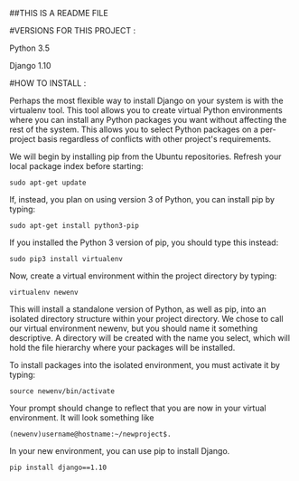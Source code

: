 ##THIS IS A README FILE 

#VERSIONS FOR THIS PROJECT :

Python 3.5

Django 1.10

#HOW TO INSTALL :

Perhaps the most flexible way to install Django on your system is with the virtualenv tool. This tool allows you to create virtual Python environments where you can install any Python packages you want without affecting the rest of the system. This allows you to select Python packages on a per-project basis regardless of conflicts with other project's requirements.

We will begin by installing pip from the Ubuntu repositories. Refresh your local package index before starting:
```
sudo apt-get update
```
If, instead, you plan on using version 3 of Python, you can install pip by typing:
```
sudo apt-get install python3-pip
```
If you installed the Python 3 version of pip, you should type this instead:
```
sudo pip3 install virtualenv
```
Now, create a virtual environment within the project directory by typing:
```
virtualenv newenv
```
This will install a standalone version of Python, as well as pip, into an isolated directory structure within your project directory. We chose to call our virtual environment newenv, but you should name it something descriptive. A directory will be created with the name you select, which will hold the file hierarchy where your packages will be installed.

To install packages into the isolated environment, you must activate it by typing:
```
source newenv/bin/activate
```
Your prompt should change to reflect that you are now in your virtual environment. It will look something like
```
(newenv)username@hostname:~/newproject$.
```
In your new environment, you can use pip to install Django.
```
pip install django==1.10
```
